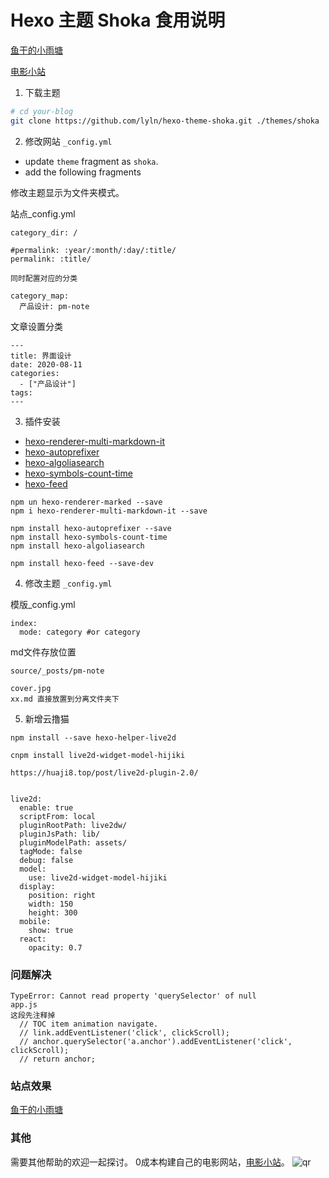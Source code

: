 # Hexo 主题 Shoka 食用说明
[鱼干的小雨塘](https://yoogan.github.io/)

[电影小站](https://v.inshub.cn/)
1. 下载主题

``` bash
# cd your-blog
git clone https://github.com/lyln/hexo-theme-shoka.git ./themes/shoka
```

2. 修改网站 `_config.yml`
  - update `theme` fragment as `shoka`.
  - add the following fragments

修改主题显示为文件夹模式。

站点_config.yml
```
category_dir: /

#permalink: :year/:month/:day/:title/
permalink: :title/

同时配置对应的分类

category_map:
  产品设计: pm-note

```

文章设置分类
```
---
title: 界面设计
date: 2020-08-11 
categories:
  - ["产品设计"]
tags:
---
```
3. 插件安装
  - [hexo-renderer-multi-markdown-it](https://www.npmjs.com/package/hexo-renderer-multi-markdown-it)
  - [hexo-autoprefixer](https://www.npmjs.com/package/hexo-autoprefixer)
  - [hexo-algoliasearch](https://www.npmjs.com/package/hexo-algoliasearch)
  - [hexo-symbols-count-time](https://www.npmjs.com/package/hexo-symbols-count-time)
  - [hexo-feed](https://www.npmjs.com/package/hexo-feed)

```
npm un hexo-renderer-marked --save
npm i hexo-renderer-multi-markdown-it --save

npm install hexo-autoprefixer --save
npm install hexo-symbols-count-time
npm install hexo-algoliasearch

npm install hexo-feed --save-dev
```


4. 修改主题 `_config.yml`

模版_config.yml
```
index:
  mode: category #or category
```

md文件存放位置
```
source/_posts/pm-note

cover.jpg
xx.md 直接放置到分离文件夹下

```

5. 新增云撸猫
```
npm install --save hexo-helper-live2d

cnpm install live2d-widget-model-hijiki

https://huaji8.top/post/live2d-plugin-2.0/


live2d:
  enable: true
  scriptFrom: local
  pluginRootPath: live2dw/
  pluginJsPath: lib/
  pluginModelPath: assets/
  tagMode: false
  debug: false
  model:
    use: live2d-widget-model-hijiki
  display:
    position: right
    width: 150
    height: 300
  mobile:
    show: true
  react:
    opacity: 0.7

```

### 问题解决

```
TypeError: Cannot read property 'querySelector' of null
app.js
这段先注释掉
  // TOC item animation navigate.
  // link.addEventListener('click', clickScroll);
  // anchor.querySelector('a.anchor').addEventListener('click', clickScroll);
  // return anchor;

```
### 站点效果
[鱼干的小雨塘](https://yoogan.github.io/)

### 其他
需要其他帮助的欢迎一起探讨。
0成本构建自己的电影网站，[电影小站](https://v.inshub.cn/)。
![qr](https://lyln.oss-cn-beijing.aliyuncs.com/wx/qr-wx.jpg?430x430)
